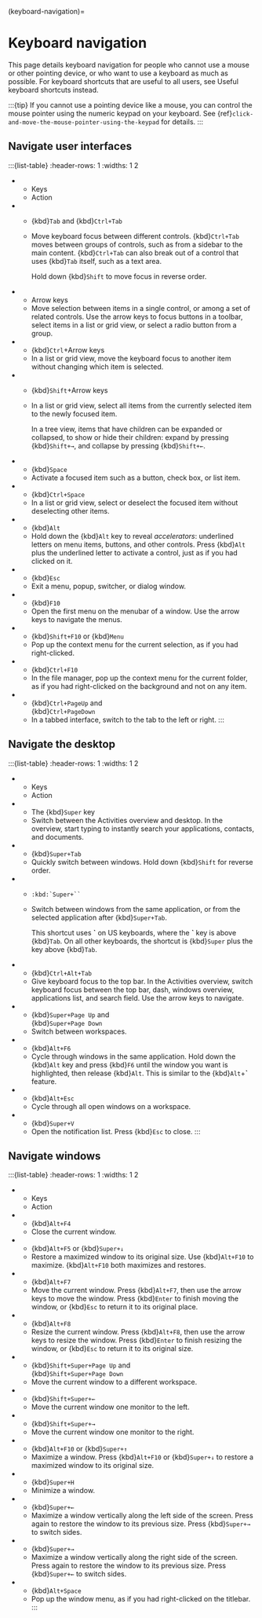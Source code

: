 (keyboard-navigation)=
# Keyboard navigation

This page details keyboard navigation for people who cannot use a mouse or other pointing device, or who want to use a keyboard as much as possible. For keyboard shortcuts that are useful to all users, see Useful keyboard shortcuts instead.

:::{tip}
If you cannot use a pointing device like a mouse, you can control the mouse pointer using the numeric keypad on your keyboard. See {ref}`click-and-move-the-mouse-pointer-using-the-keypad` for details.
:::

## Navigate user interfaces

:::{list-table}
   :header-rows: 1
   :widths: 1 2

* - Keys
  - Action

* - {kbd}`Tab` and {kbd}`Ctrl+Tab`
  - Move keyboard focus between different controls. {kbd}`Ctrl+Tab` moves between groups of controls, such as from a sidebar to the main content. {kbd}`Ctrl+Tab` can also break out of a control that uses {kbd}`Tab` itself, such as a text area.

    Hold down {kbd}`Shift` to move focus in reverse order.

* - Arrow keys
  - Move selection between items in a single control, or among a set of related controls. Use the arrow keys to focus buttons in a toolbar, select items in a list or grid view, or select a radio button from a group.

* - {kbd}`Ctrl`+Arrow keys
  - In a list or grid view, move the keyboard focus to another item without changing which item is selected.

* - {kbd}`Shift`+Arrow keys
  - In a list or grid view, select all items from the currently selected item to the newly focused item.

    In a tree view, items that have children can be expanded or collapsed, to show or hide their children: expand by pressing {kbd}`Shift+→`, and collapse by pressing {kbd}`Shift+←`.

* - {kbd}`Space`
  - Activate a focused item such as a button, check box, or list item.

* - {kbd}`Ctrl+Space`
  - In a list or grid view, select or deselect the focused item without deselecting other items.

* - {kbd}`Alt`
  - Hold down the {kbd}`Alt` key to reveal *accelerators*: underlined letters on menu items, buttons, and other controls. Press {kbd}`Alt` plus the underlined letter to activate a control, just as if you had clicked on it.

* - {kbd}`Esc`
  - Exit a menu, popup, switcher, or dialog window.

* - {kbd}`F10`
  - Open the first menu on the menubar of a window. Use the arrow keys to navigate the menus.

* - {kbd}`Shift+F10` or {kbd}`Menu`
  - Pop up the context menu for the current selection, as if you had right-clicked.

* - {kbd}`Ctrl+F10`
  - In the file manager, pop up the context menu for the current folder, as if you had right-clicked on the background and not on any item.

* - {kbd}`Ctrl+PageUp` and\
    {kbd}`Ctrl+PageDown`
  - In a tabbed interface, switch to the tab to the left or right.
:::

## Navigate the desktop

:::{list-table}
   :header-rows: 1
   :widths: 1 2

* - Keys
  - Action

* - The {kbd}`Super` key
  - Switch between the Activities overview and desktop. In the overview, start typing to instantly search your applications, contacts, and documents.

* - {kbd}`Super+Tab`
  - Quickly switch between windows. Hold down {kbd}`Shift` for reverse order.

* - ```{eval-rst}
    :kbd:`Super+``
    ```
  - Switch between windows from the same application, or from the selected application after {kbd}`Super+Tab`.

    This shortcut uses **\`** on US keyboards, where the **\`** key is above {kbd}`Tab`. On all other keyboards, the shortcut is {kbd}`Super` plus the key above {kbd}`Tab`.

* - {kbd}`Ctrl+Alt+Tab`
  - Give keyboard focus to the top bar. In the Activities overview, switch keyboard focus between the top bar, dash, windows overview, applications list, and search field. Use the arrow keys to navigate.

* - {kbd}`Super+Page Up` and\
    {kbd}`Super+Page Down`
  - Switch between workspaces.

* - {kbd}`Alt+F6`
  - Cycle through windows in the same application. Hold down the {kbd}`Alt` key and press {kbd}`F6` until the window you want is highlighted, then release {kbd}`Alt`. This is similar to the {kbd}`Alt`+**\`** feature.

* - {kbd}`Alt+Esc`
  - Cycle through all open windows on a workspace.

* - {kbd}`Super+V`
  - Open the notification list. Press {kbd}`Esc` to close.
:::

## Navigate windows

:::{list-table}
   :header-rows: 1
   :widths: 1 2

* - Keys
  - Action

* - {kbd}`Alt+F4`
  - Close the current window.

* - {kbd}`Alt+F5` or {kbd}`Super+↓`
  - Restore a maximized window to its original size. Use {kbd}`Alt+F10` to maximize. {kbd}`Alt+F10` both maximizes and restores.

* - {kbd}`Alt+F7`
  - Move the current window. Press {kbd}`Alt+F7`, then use the arrow keys to move the window. Press {kbd}`Enter` to finish moving the window, or {kbd}`Esc` to return it to its original place.

* - {kbd}`Alt+F8`
  - Resize the current window. Press {kbd}`Alt+F8`, then use the arrow keys to resize the window. Press {kbd}`Enter` to finish resizing the window, or {kbd}`Esc` to return it to its original size.

* - {kbd}`Shift+Super+Page Up` and\
    {kbd}`Shift+Super+Page Down`
  - Move the current window to a different workspace.

* - {kbd}`Shift+Super+←`
  - Move the current window one monitor to the left.

* - {kbd}`Shift+Super+→`
  - Move the current window one monitor to the right.

* - {kbd}`Alt+F10` or {kbd}`Super+↑`
  - Maximize a window. Press {kbd}`Alt+F10` or {kbd}`Super+↓` to restore a maximized window to its original size.

* - {kbd}`Super+H`
  - Minimize a window.

* - {kbd}`Super+←`
  - Maximize a window vertically along the left side of the screen. Press again to restore the window to its previous size. Press {kbd}`Super+→` to switch sides.

* - {kbd}`Super+→`
  - Maximize a window vertically along the right side of the screen. Press again to restore the window to its previous size. Press {kbd}`Super+←` to switch sides.

* - {kbd}`Alt+Space`
  - Pop up the window menu, as if you had right-clicked on the titlebar.
:::

